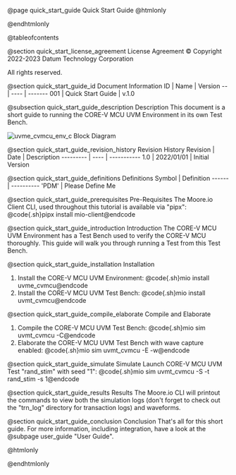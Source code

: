 @page quick_start_guide Quick Start Guide
@htmlonly
<div class="autonumbering">
@endhtmlonly



@tableofcontents



@section quick_start_license_agreement License Agreement
© Copyright 2022-2023 Datum Technology Corporation

All rights reserved.



@section quick_start_guide_id Document Information
ID | Name | Version
-- | ---- | -------
001 | Quick Start Guide | v.1.0


@subsection quick_start_guide_description Description
This document is a short guide to running the CORE-V MCU UVM Environment in its own Test Bench.

![uvme_cvmcu_env_c Block Diagram](env_block_diagram.svg)



@section quick_start_guide_revision_history Revision History
Revision  | Date | Description
--------- | ---- | -----------
1.0 | 2022/01/01 | Initial Version



@section quick_start_guide_definitions Definitions
Symbol | Definition
------ | ----------
 'PDM' | Please Define Me



@section quick_start_guide_prerequisites Pre-Requisites
The Moore.io Client CLI, used throughout this tutorial is available via "pipx":
@code{.sh}pipx install mio-client@endcode



@section quick_start_guide_introduction Introduction
The CORE-V MCU UVM Environment has a Test Bench used to verify the CORE-V MCU thoroughly.
This guide will walk you through running a Test from this Test Bench.



@section quick_start_guide_installation Installation
1. Install the CORE-V MCU UVM Environment: @code{.sh}mio install uvme_cvmcu@endcode
2. Install the CORE-V MCU UVM Test Bench: @code{.sh}mio install uvmt_cvmcu@endcode


@section quick_start_guide_compile_elaborate Compile and Elaborate
1. Compile the CORE-V MCU UVM Test Bench: @code{.sh}mio sim uvmt_cvmcu -C@endcode
2. Elaborate the CORE-V MCU UVM Test Bench with wave capture enabled: @code{.sh}mio sim uvmt_cvmcu -E -w@endcode


@section quick_start_guide_simulate Simulate
Launch CORE-V MCU UVM Test "rand_stim" with seed "1":
@code{.sh}mio sim uvmt_cvmcu -S -t rand_stim -s 1@endcode



@section quick_start_guide_results Results
The Moore.io CLI will printout the commands to view both the simulation logs (don't forget to check out the "trn_log"
directory for transaction logs) and waveforms.



@section quick_start_guide_conclusion Conclusion
That's all for this short guide.  For more information, including integration, have a look at the @subpage user_guide "User Guide".



@htmlonly
</div>
@endhtmlonly
